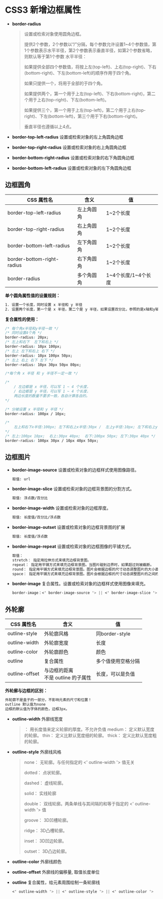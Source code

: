 # CSS3 新增边框属性

- **border-radius**

  > 设置或检索对象使用圆角边框。
  >
  > 提供2个参数，2个参数以“/”分隔，每个参数允许设置1~4个参数值，第1个参数表示水平半径，第2个参数表示垂直半径，如第2个参数省略，则默认等于第1个参数 水平半径：
  >
  > 如果提供全部四个参数值，将按上左(top-left)、上右(top-right)、下右(bottom-right)、下左(bottom-left)的顺序作用于四个角。
  >
  > 如果只提供一个，将用于全部的于四个角。
  >
  > 如果提供两个，第一个用于上左(top-left)、下右(bottom-right)，第二个用于上右(top-right)、下左(bottom-left)。
  >
  > 如果提供三个，第一个用于上左(top-left)，第二个用于上右(top-right)、下左(bottom-left)，第三个用于下右(bottom-right)。
  >
  > 垂直半径也遵循以上4点。

- **border-top-left-radius** 设置或检索对象的左上角圆角边框

- **border-top-right-radius** 设置或检索对象的右上角圆角边框

- **border-bottom-right-radius** 设置或检索对象的右下角圆角边框

- **border-bottom-left-radius** 设置或检索对象的左下角圆角边框

## 边框圆角

| CSS 属性名                 | 含义       | 值                  |
| -------------------------- | ---------- | ------------------- |
| border-top-left-radius     | 左上角圆角 | 1~2个长度           |
| border-top-right-radius    | 右上角圆角 | 1~2个长度           |
| border-bottom-left-radius  | 左下角圆角 | 1~2个长度           |
| border-bottom-right-radius | 右下角圆角 | 1~2个长度           |
| border-radius              | 多个角圆角 | 1~4个长度/1~4个长度 |

**单个圆角属性值的设置规则：**

```sh
1. 设置一个长度，同时设置 x 半径和 y 半径
2. 设置两个长度，第一个是 x 半径，第二个是 y 半径，如果设置百分比，参照的是x轴和y轴的百分比
```

**复合属性的使用：**

```css
/* 每个角x半径和y半径一致 */
/* 同时设置4个角 */
border-radius: 20px;
/* 左上和右下  左下和右上 */
border-radius: 10px 100px;
/* 左上 左下和右上 右下 */
border-radius: 10px 100px 50px;
/* 左上 右上 右下 左下 */
border-radius: 10px 30px 50px 80px;
```

```css
/*每个角 x 半径 和 y 半径不一定一致 */

/* 
	/ 左边都是 x 半径，可以写 1 ~ 4 个长度， 
	/ 右边都是 y 半径，可以写 1 ~ 4 个长度， 
	两边长度的数量不要求一致，各自计算各自的。
*/

/* 分被设置 x 半径和 y 半径 */
border-radius: 100px / 10px;

/*  
	左上和右下x半径:100px; 左下和右上x半径:30px /  左上y半径:10px; 左下和右上y半径:40px; 右下y半	径:50px  
*/
/* 左上:100px 10px;  右上:30px 40px;  右下:100px 50px; 左下:30px 40px */
border-radius: 100px 30px / 10px 40px 50px;
```

## 边框图片

- **border-image-source** 设置或检索对象的边框样式使用图像路径。

  ```sh
  取值: url
  ```

- **border-image-slice** 设置或检索对象的边框背景图的分割方式。

  ```sh
  取值: 浮点数/百分比
  ```

- **border-image-width** 设置或检索对象的边框厚度。

  ```sh
  取值: 长度值/百分比/浮点数
  ```

- **border-image-outset** 设置或检索对象的边框背景图的扩展

  ```sh
  取值: 长度值/浮点数
  ```

- **border-image-repeat** 设置或检索对象的边框图像的平铺方式。

  ```css
  取值：
  stretch： 指定用拉伸方式来填充边框背景图。 
  repeat： 指定用平铺方式来填充边框背景图。当图片碰到边界时，如果超过则被截断。 
  round： 指定用平铺方式来填充边框背景图。图片会根据边框的尺寸动态调整图片的大小直至正好可以铺满整个边框。 
  space： 指定用平铺方式来填充边框背景图。图片会根据边框的尺寸动态调整图片的之间的间距直至正好可以铺满整个边框。
  ```

- **border-image** 复合属性。设置或检索对象的边框样式使用图像来填充。

  ```css
  border-image：<' border-image-source '> || <' border-image-slice '> [ / <' border-image-width '> | / <' border-image-width '>? / <' border-image-outset '> ]? || <' border-image-repeat '>
  ```



## 外轮廓

| CSS 属性名     | 含义                                  | 值                 |
| -------------- | ------------------------------------- | ------------------ |
| outline-style  | 外轮廓风格                            | 同border-style     |
| outline-width  | 外轮廓宽度                            | 长度               |
| outline-color  | 外轮廓颜色                            | 颜色               |
| outline        | 复合属性                              | 多个值使用空格分隔 |
| outline-offset | 与边框的距离<br>不是 outline 的子属性 | 长度，可以是负值   |

**外轮廓与边框的区别：**

```CSS
外轮廓不是盒子的一部分，不影响元素的尺寸和位置！
outline 默认值为none
边框的默认值为字体的颜色，边框3px。
```

- **outline-width** 外廓线宽度

  > ： 用长度值来定义轮廓的厚度。不允许负值 medium： 定义默认宽度的轮廓。 thin： 定义比默认宽度细的轮廓。 thick： 定义比默认宽度粗的轮廓。

- **outline-style** 外廓线风格

  > none： 无轮廓。与任何指定的 <' outline-width '> 值无关
  >
  > dotted： 点状轮廓。
  >
  > dashed： 虚线轮廓。
  >
  > solid： 实线轮廓
  >
  > double： 双线轮廓。两条单线与其间隔的和等于指定的 <' outline-width '> 值
  >
  > groove： 3D凹槽轮廓。
  >
  > ridge： 3D凸槽轮廓。
  >
  > inset： 3D凹边轮廓。
  >
  > outset： 3D凸边轮廓。

- **outline-color** 外廓线颜色

- **outline-offset** 外廓线的偏移量, 取值长度单位

- **outline** 复合属性，给元素周围绘制一条轮廓线

  ```css
  <' outline-width '> || <' outline-style '> || <' outline-color '>
  ```